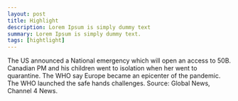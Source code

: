 ```yaml
---
layout: post
title: Highlight
description: Lorem Ipsum is simply dummy text
summary: Lorem Ipsum is simply dummy text.
tags: [hightlight]
---
```


The US announced a National emergency which will open an access to 50B.
Canadian PM and his children went to isolation when her went to quarantine.
The WHO say Europe became an epicenter of the pandemic.
The WHO launched the safe hands challenges.
Source: Global News, Channel 4 News.
